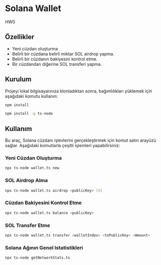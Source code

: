 # Solana Wallet 

HW0

## Özellikler

- Yeni cüzdan oluşturma
- Belirli bir cüzdana belirli miktar SOL airdrop yapma.
- Belirli bir cüzdanın bakiyesini kontrol etme.
- Bir cüzdandan diğerine SOL transferi yapma.

## Kurulum

Projeyi lokal bilgisayarınıza klonladıktan sonra, bağımlılıkları yüklemek için aşağıdaki komutu kullanın:

```bash
npm install
```

```bash
npm install -g ts-node
```

## Kullanım

Bu araç, Solana cüzdanı işlevlerini gerçekleştirmek için komut satırı arayüzü sağlar. Aşağıdaki komutlarla çeşitli işlemleri yapabilirsiniz:

### Yeni Cüzdan Oluşturma 

```bash
npx ts-node wallet.ts new
```
### SOL Airdrop Alma

```bash
npx ts-node wallet.ts airdrop <publicKey> [X]
```

### Cüzdan Bakiyesini Kontrol Etme

```bash
npx ts-node wallet.ts balance <publicKey>
```

### SOL Transfer Etme

```bash
npx ts-node wallet.ts transfer <walletIndex> <toPublicKey> <Amount>
```

### Solana Ağının Genel Istatistikleri

```bash
npx ts-node getNetworkStats.ts
```



